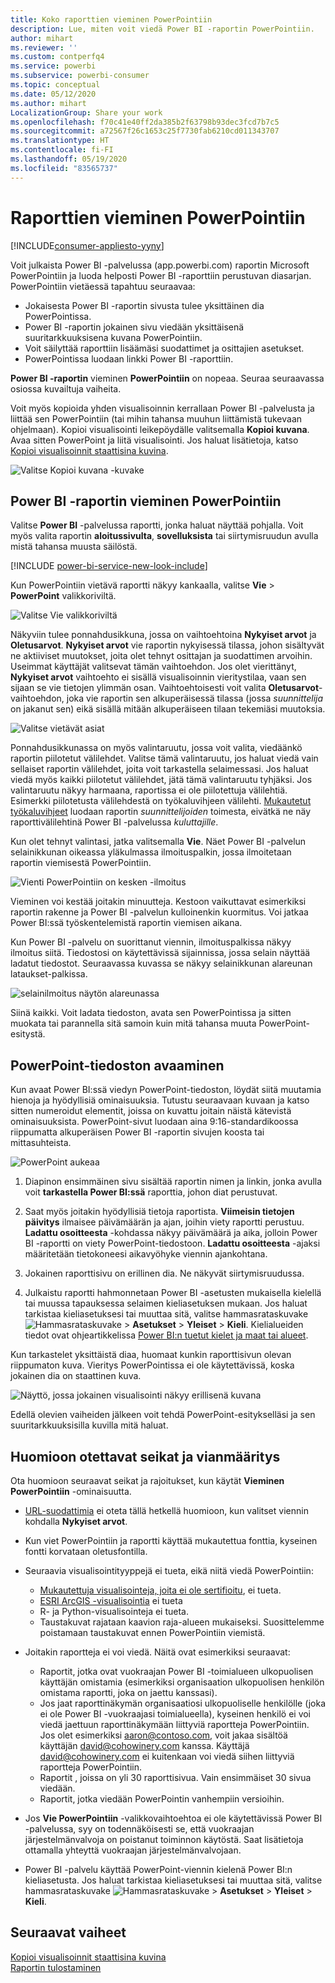 ```yaml
---
title: Koko raporttien vieminen PowerPointiin
description: Lue, miten voit viedä Power BI -raportin PowerPointiin.
author: mihart
ms.reviewer: ''
ms.custom: contperfq4
ms.service: powerbi
ms.subservice: powerbi-consumer
ms.topic: conceptual
ms.date: 05/12/2020
ms.author: mihart
LocalizationGroup: Share your work
ms.openlocfilehash: f70c41e40ff2da385b2f63798b93dec3fcd7b7c5
ms.sourcegitcommit: a72567f26c1653c25f7730fab6210cd011343707
ms.translationtype: HT
ms.contentlocale: fi-FI
ms.lasthandoff: 05/19/2020
ms.locfileid: "83565737"
---
```

# <a name="export-reports-to-powerpoint"></a>Raporttien vieminen PowerPointiin

[!INCLUDE[consumer-appliesto-yyny](../includes/consumer-appliesto-yyny.md)]


Voit julkaista Power BI -palvelussa (app.powerbi.com) raportin Microsoft PowerPointiin ja luoda helposti Power BI -raporttiin perustuvan diasarjan. PowerPointiin vietäessä tapahtuu seuraavaa:

* Jokaisesta Power BI -raportin sivusta tulee yksittäinen dia PowerPointissa.
* Power BI -raportin jokainen sivu viedään yksittäisenä suuritarkkuuksisena kuvana PowerPointiin.
* Voit säilyttää raporttiin lisäämäsi suodattimet ja osittajien asetukset.
* PowerPointissa luodaan linkki Power BI -raporttiin.

**Power BI -raportin** vieminen **PowerPointiin** on nopeaa. Seuraa seuraavassa osiossa kuvailtuja vaiheita.

Voit myös kopioida yhden visualisoinnin kerrallaan Power BI -palvelusta ja liittää sen PowerPointiin (tai mihin tahansa muuhun liittämistä tukevaan ohjelmaan). Kopioi visualisointi leikepöydälle valitsemalla **Kopioi kuvana**. Avaa sitten PowerPoint ja liitä visualisointi. Jos haluat lisätietoja, katso [Kopioi visualisoinnit staattisina kuvina](../visuals/power-bi-visualization-copy-paste.md).

![Valitse Kopioi kuvana -kuvake](media/end-user-powerpoint/power-bi-copy.png)

## <a name="export-your-power-bi-report-to-powerpoint"></a>Power BI -raportin vieminen PowerPointiin
Valitse **Power BI** -palvelussa raportti, jonka haluat näyttää pohjalla. Voit myös valita raportin **aloitussivulta**, **sovelluksista** tai siirtymisruudun avulla mistä tahansa muusta säilöstä.

[!INCLUDE [power-bi-service-new-look-include](../includes/power-bi-service-new-look-include.md)]

Kun PowerPointiin vietävä raportti näkyy kankaalla, valitse **Vie** > **PowerPoint** valikkoriviltä.

![Valitse Vie valikkoriviltä](media/end-user-powerpoint/power-bi-export.png)

Näkyviin tulee ponnahdusikkuna, jossa on vaihtoehtoina **Nykyiset arvot** ja **Oletusarvot**. **Nykyiset arvot** vie raportin nykyisessä tilassa, johon sisältyvät ne aktiiviset muutokset, joita olet tehnyt osittajan ja suodattimen arvoihin.  Useimmat käyttäjät valitsevat tämän vaihtoehdon. Jos olet vierittänyt, **Nykyiset arvot** vaihtoehto ei sisällä visualisoinnin vieritystilaa, vaan sen sijaan se vie tietojen ylimmän osan. Vaihtoehtoisesti voit valita **Oletusarvot**-vaihtoehdon, joka vie raportin sen alkuperäisessä tilassa (jossa *suunnittelija* on jakanut sen) eikä sisällä mitään alkuperäiseen tilaan tekemiäsi muutoksia.

![Valitse vietävät asiat](media/end-user-powerpoint/power-bi-current-values.png)
 
Ponnahdusikkunassa on myös valintaruutu, jossa voit valita, viedäänkö raportin piilotetut välilehdet. Valitse tämä valintaruutu, jos haluat viedä vain sellaiset raportin välilehdet, joita voit tarkastella selaimessasi. Jos haluat viedä myös kaikki piilotetut välilehdet, jätä tämä valintaruutu tyhjäksi. Jos valintaruutu näkyy harmaana, raportissa ei ole piilotettuja välilehtiä. Esimerkki piilotetusta välilehdestä on työkaluvihjeen välilehti. [Mukautetut työkaluvihjeet](../create-reports/desktop-tooltips.md) luodaan raportin *suunnittelijoiden* toimesta, eivätkä ne näy raporttivälilehtinä Power BI -palvelussa *kuluttajille*. 

Kun olet tehnyt valintasi, jatka valitsemalla **Vie**. Näet Power BI -palvelun selainikkunan oikeassa yläkulmassa ilmoituspalkin, jossa ilmoitetaan raportin viemisestä PowerPointiin. 



![Vienti PowerPointiin on kesken -ilmoitus](media/end-user-powerpoint/power-bi-export-progress.png)

Vieminen voi kestää joitakin minuutteja. Kestoon vaikuttavat esimerkiksi raportin rakenne ja Power BI -palvelun kulloinenkin kuormitus. Voi jatkaa Power BI:ssä työskentelemistä raportin viemisen aikana.

Kun Power BI -palvelu on suorittanut viennin, ilmoituspalkissa näkyy ilmoitus siitä. Tiedostosi on käytettävissä sijainnissa, jossa selain näyttää ladatut tiedostot. Seuraavassa kuvassa se näkyy selainikkunan alareunan lataukset-palkissa.

![selainilmoitus näytön alareunassa](media/end-user-powerpoint/power-bi-browsers.png)

Siinä kaikki. Voit ladata tiedoston, avata sen PowerPointissa ja sitten muokata tai parannella sitä samoin kuin mitä tahansa muuta PowerPoint-esitystä.

## <a name="open-the-powerpoint-file"></a>PowerPoint-tiedoston avaaminen
Kun avaat Power BI:ssä viedyn PowerPoint-tiedoston, löydät siitä muutamia hienoja ja hyödyllisiä ominaisuuksia. Tutustu seuraavaan kuvaan ja katso sitten numeroidut elementit, joissa on kuvattu joitain näistä kätevistä ominaisuuksista. PowerPoint-sivut luodaan aina 9:16-standardikoossa riippumatta alkuperäisen Power BI -raportin sivujen koosta tai mittasuhteista.

![PowerPoint aukeaa](media/end-user-powerpoint/power-bi-powerpoint-numbered.png)

1. Diapinon ensimmäinen sivu sisältää raportin nimen ja linkin, jonka avulla voit **tarkastella Power BI:ssä** raporttia, johon diat perustuvat.
2. Saat myös joitakin hyödyllisiä tietoja raportista. **Viimeisin tietojen päivitys** ilmaisee päivämäärän ja ajan, joihin viety raportti perustuu. **Ladattu osoitteesta** -kohdassa näkyy päivämäärä ja aika, jolloin Power BI -raportti on viety PowerPoint-tiedostoon. **Ladattu osoitteesta** -ajaksi määritetään tietokoneesi aikavyöhyke viennin ajankohtana.


3. Jokainen raporttisivu on erillinen dia. Ne näkyvät siirtymisruudussa. 
4. Julkaistu raportti hahmonnetaan Power BI -asetusten mukaisella kielellä tai muussa tapauksessa selaimen kieliasetuksen mukaan. Jos haluat tarkistaa kieliasetuksesi tai muuttaa sitä, valitse hammasrataskuvake ![Hammasrataskuvake](media/end-user-powerpoint/power-bi-settings-icon.png) > **Asetukset** > **Yleiset** > **Kieli**. Kielialueiden tiedot ovat ohjeartikkelissa [Power BI:n tuetut kielet ja maat tai alueet](../fundamentals/supported-languages-countries-regions.md).


Kun tarkastelet yksittäistä diaa, huomaat kunkin raporttisivun olevan riippumaton kuva. Vieritys PowerPointissa ei ole käytettävissä, koska jokainen dia on staattinen kuva.

![Näyttö, jossa jokainen visualisointi näkyy erillisenä kuvana](media/end-user-powerpoint/power-bi-images.png)

Edellä olevien vaiheiden jälkeen voit tehdä PowerPoint-esitykselläsi ja sen suuritarkkuuksisilla kuvilla mitä haluat.

## <a name="considerations-and-troubleshooting"></a>Huomioon otettavat seikat ja vianmääritys
Ota huomioon seuraavat seikat ja rajoitukset, kun käytät **Vieminen PowerPointiin** -ominaisuutta.
 

* [URL-suodattimia](../collaborate-share/service-url-filters.md) ei oteta tällä hetkellä huomioon, kun valitset viennin kohdalla **Nykyiset arvot**.

* Kun viet PowerPointiin ja raportti käyttää mukautettua fonttia, kyseinen fontti korvataan oletusfontilla.

* Seuraavia visualisointityyppejä ei tueta, eikä niitä viedä PowerPointiin:
   - [Mukautettuja visualisointeja, joita ei ole sertifioitu](../developer/visuals/power-bi-custom-visuals-certified.md), ei tueta. 
   - [ESRI ArcGIS -visualisointia](../visuals/power-bi-visualizations-arcgis.md) ei tueta
   - R- ja Python-visualisointeja ei tueta.
   - Taustakuvat rajataan kaavion raja-alueen mukaiseksi. Suosittelemme poistamaan taustakuvat ennen PowerPointiin viemistä.

* Joitakin raportteja ei voi viedä. Näitä ovat esimerkiksi seuraavat:
    - Raportit, jotka ovat vuokraajan Power BI -toimialueen ulkopuolisen käyttäjän omistamia (esimerkiksi organisaation ulkopuolisen henkilön omistama raportti, joka on jaettu kanssasi).
    - Jos jaat raporttinäkymän organisaatiosi ulkopuoliselle henkilölle (joka ei ole Power BI -vuokraajasi toimialueella), kyseinen henkilö ei voi viedä jaettuun raporttinäkymään liittyviä raportteja PowerPointiin. Jos olet esimerkiksi aaron@contoso.com, voit jakaa sisältöä käyttäjän david@cohowinery.com kanssa. Käyttäjä david@cohowinery.com ei kuitenkaan voi viedä siihen liittyviä raportteja PowerPointiin.
    - Raportit , joissa on yli 30 raporttisivua. Vain ensimmäiset 30 sivua viedään.
    - Raportit, jotka viedään PowerPointin vanhempiin versioihin.

* Jos **Vie PowerPointiin** -valikkovaihtoehtoa ei ole käytettävissä Power BI -palvelussa, syy on todennäköisesti se, että vuokraajan järjestelmänvalvoja on poistanut toiminnon käytöstä. Saat lisätietoja ottamalla yhteyttä vuokraajan järjestelmänvalvojaan.
* Power BI -palvelu käyttää PowerPoint-viennin kielenä Power BI:n kieliasetusta. Jos haluat tarkistaa kieliasetuksesi tai muuttaa sitä, valitse hammasrataskuvake ![Hammasrataskuvake](media/end-user-powerpoint/power-bi-settings-icon.png) > **Asetukset** > **Yleiset** > **Kieli**.



## <a name="next-steps"></a>Seuraavat vaiheet
[Kopioi visualisoinnit staattisina kuvina](../visuals/power-bi-visualization-copy-paste.md)    
[Raportin tulostaminen](end-user-print.md)
